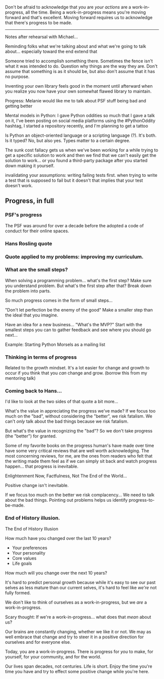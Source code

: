 Don't be afraid to acknowledge that *you* are *your actions* are a work-in-progress, all the time. Being a work-in-progress means you're moving forward and that's excellent. Moving forward requires us to acknowledge that there's progress to be made.

---

Notes after rehearsal with Michael...

Reminding folks what we're talking about and what we're going to talk about... especially toward the end extend that

Someone tried to accomplish something there.
Sometimes the fence isn't what it was intended to do. Question why things are the way they are. Don't assume that something is as it should be, but also don't assume that it has no purpose.


Inventing your own library feels good in the moment until afterward when you realize you now have your own somewhat flawed library to maintain.


Progress:
Melanie would like me to talk about PSF stuff being bad and getting better


Mental models in Python:
I gave Python oddities so much that I gave a talk on it, I've been posting on social media platforms using the #PythonOddity hashtag, I started a repository recently, and I'm planning to get a tattoo

Is Python an object-oriented language or a scripting language (?). It's both.
Is it typed? No, but also yes. Types matter to a certain degree.

The sunk cost fallacy gets us when we've been working for a while trying to get a specific solution to work and then we find that we can't easily get the solution to work... or you found a third-party package after you started down making it yourself.

invalidating your assumptions: writing failing tests first. when trying to write a test that is supposed to fail but it doesn't that implies that your test doesn't work.


## Progress, in full

### PSF's progress

The PSF was around for over a decade before the adopted a code of conduct for their online spaces.

### Hans Rosling quote


### Quote applied to my problems: improving my curriculum.


### What are the small steps?

When solving a programming problem... what's the first step?
Make sure you understand problem.
But what's the first step after that?
Break down the problem into parts.

So much progress comes in the form of small steps...

"Don't let perfection be the enemy of the good"
Make a smaller step than the ideal that you imagine.

Have an idea for a new business... "What's the MVP?"
Start with the smallest steps you can to gather feedback and see where you should go next...

Example: Starting Python Morsels as a mailing list


### Thinking in terms of progress

Related to the growth mindset. It's a lot easier for change and growth to occur if you think that you *can* change and grow.
(borrow this from my mentoring talk)


### Coming back to Hans...

I'd like to look at the two sides of that quote a bit more...

What's the value in appreciating the progress we've made?
If we focus too much on the "bad", without considering the "better", we risk fatalism.
We can't *only* talk about the bad things because we risk fatalism.

But what's the value in recognizing the "bad"?
So we don't take progress (the "better") for granted.

Some of my favorite books on the progress human's have made over time have some very critical reviews that are well worth acknowledging. The most concerning reviews, for me, are the ones from readers who felt that the writing made them feel as if we can simply sit back and watch progress happen... that progress is inevitable.

Enlightenment Now, Factfulness, Not The End of the World...

Positive change isn't inevitable.

If we focus too much on the better we risk complacency...
We need to talk about the bad things. Pointing out problems helps us identify progress-to-be-made.


### End of History illusion.

The End of History Illusion

How much have you changed over the last 10 years?
- Your preferences
- Your personality
- Core values
- Life goals

How much will you change over the next 10 years?

It's hard to predict personal growth because while it's easy to see our past selves as less mature than our current selves, it's hard to feel like *we're* not fully formed.

We don't like to think of ourselves as a work-in-progress, but we *are* a work-in-progress.

Scary thought: If we're a work-in-progress... what does that *mean* about us?

Our brains are constantly changing, whether we like it or not. We may as well embrace that change and try to steer it in a positive direction for ourselves and for everyone else.

Today, you are a work-in-progress. There is progress for *you* to make, for yourself, for your community, and for the world.

Our lives span decades, not centuries.
Life is short.
Enjoy the time you're time you have and try to effect some positive change while you're here.
